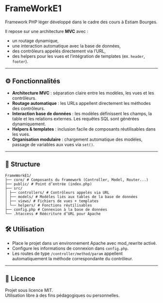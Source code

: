 # FrameWorkE1

Framework PHP léger développé dans le cadre des cours à Estiam Bourges.

Il repose sur une architecture **MVC** avec :
- un routage dynamique,
- une interaction automatique avec la base de données,
- des contrôleurs appelés directement via l’URL,
- des helpers pour les vues et l’intégration de templates (ex. `header`, `footer`).

---

## ⚙️ Fonctionnalités

- **Architecture MVC** : séparation claire entre les modèles, les vues et les contrôleurs.
- **Routage automatique** : les URLs appellent directement les méthodes des contrôleurs.
- **Interaction base de données** : les modèles définissent les champs, la table et les relations externes. Les requêtes SQL sont générées dynamiquement.
- **Helpers & templates** : inclusion facile de composants réutilisables dans les vues.
- **Organisation modulaire** : chargement automatique des modèles, passage de variables aux vues via `set()`.

---

## 📁 Structure
```text
FrameWorkE1/
├── core/ # Composants du framework (Controller, Model, Router...)
├── public/ # Point d’entrée (index.php)
├── src/
│ ├── controllers/ # Contrôleurs appelés via URL
│ ├── models/ # Modèles liés aux tables de la base de données
│ ├── views/ # Fichiers de vues + templates
│ └── helpers/ # Fonctions réutilisables
├── config.php # Connexion à la base de données
└── .htaccess # Réécriture d’URL pour Apache
```

## 🛠️ Utilisation

- Place le projet dans un environnement Apache avec mod_rewrite activé.
- Configure les informations de connexion dans `config.php`.
- Les routes de type `/controller/method/param` appellent automatiquement la méthode correspondante du contrôleur.

---

## 📄 Licence

Projet sous licence MIT.  
Utilisation libre à des fins pédagogiques ou personnelles.